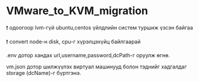# VMware_to_KVM_migration

:exclamation: одоогоор lvm-гүй ubuntu,centos үйлдлийн систем туршиж үзсэн байгаа

:exclamation: convert node-н disk, cpu-г хүрэлцэхүйц байлгаарай

.env дотор хандах url,username,password,dcPath-г оруулж өгнө.

vm.json дотор шилжүүлэх виртуал машинууд болон тэднийг хадгалдаг storage (dcName)-г бүртгэнэ.

